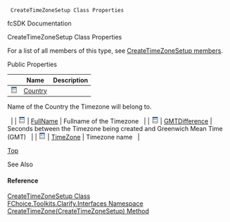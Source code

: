 ﻿     CreateTimeZoneSetup Class Properties                                                   

fcSDK Documentation

CreateTimeZoneSetup Class Properties

For a list of all members of this type, see [CreateTimeZoneSetup members](FChoice.Toolkits.Clarify~FChoice.Toolkits.Clarify.Interfaces.CreateTimeZoneSetup_members.md).

Public Properties

|   | Name | Description |
| --- | --- | --- |
| ![Public Property](dotnetimages/publicProperty.png) | [Country](FChoice.Toolkits.Clarify~FChoice.Toolkits.Clarify.Interfaces.CreateTimeZoneSetup~Country.md) | 
Name of the Country the Timezone will belong to.

  |
| ![Public Property](dotnetimages/publicProperty.png) | [FullName](FChoice.Toolkits.Clarify~FChoice.Toolkits.Clarify.Interfaces.CreateTimeZoneSetup~FullName.md) | Fullname of the Timezone   |
| ![Public Property](dotnetimages/publicProperty.png) | [GMTDifference](FChoice.Toolkits.Clarify~FChoice.Toolkits.Clarify.Interfaces.CreateTimeZoneSetup~GMTDifference.md) | Seconds between the Timezone being created and Greenwich Mean Time (GMT)   |
| ![Public Property](dotnetimages/publicProperty.png) | [TimeZone](FChoice.Toolkits.Clarify~FChoice.Toolkits.Clarify.Interfaces.CreateTimeZoneSetup~TimeZone.md) | Timezone name   |

[Top](#top)

See Also

#### Reference

[CreateTimeZoneSetup Class](FChoice.Toolkits.Clarify~FChoice.Toolkits.Clarify.Interfaces.CreateTimeZoneSetup.md)  
[FChoice.Toolkits.Clarify.Interfaces Namespace](FChoice.Toolkits.Clarify~FChoice.Toolkits.Clarify.Interfaces_namespace.md)  
[CreateTimeZone(CreateTimeZoneSetup) Method](FChoice.Toolkits.Clarify~FChoice.Toolkits.Clarify.Interfaces.InterfacesToolkit~CreateTimeZone(CreateTimeZoneSetup).md)